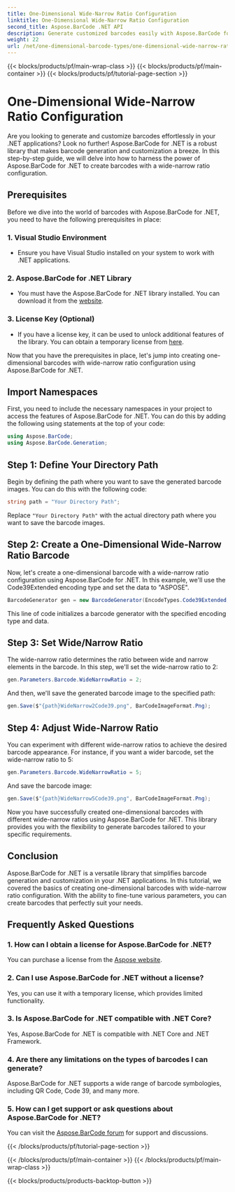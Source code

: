 ```yaml
---
title: One-Dimensional Wide-Narrow Ratio Configuration
linktitle: One-Dimensional Wide-Narrow Ratio Configuration
second_title: Aspose.BarCode .NET API
description: Generate customized barcodes easily with Aspose.BarCode for .NET. Step-by-step guide for one-dimensional wide-narrow ratio configuration.
weight: 22
url: /net/one-dimensional-barcode-types/one-dimensional-wide-narrow-ratio-configuration/
---
```


{{< blocks/products/pf/main-wrap-class >}}
{{< blocks/products/pf/main-container >}}
{{< blocks/products/pf/tutorial-page-section >}}

# One-Dimensional Wide-Narrow Ratio Configuration


Are you looking to generate and customize barcodes effortlessly in your .NET applications? Look no further! Aspose.BarCode for .NET is a robust library that makes barcode generation and customization a breeze. In this step-by-step guide, we will delve into how to harness the power of Aspose.BarCode for .NET to create barcodes with a wide-narrow ratio configuration.

## Prerequisites

Before we dive into the world of barcodes with Aspose.BarCode for .NET, you need to have the following prerequisites in place:

### 1. Visual Studio Environment
   - Ensure you have Visual Studio installed on your system to work with .NET applications.
   
### 2. Aspose.BarCode for .NET Library
   - You must have the Aspose.BarCode for .NET library installed. You can download it from the [website](https://releases.aspose.com/barcode/net/).

### 3. License Key (Optional)
   - If you have a license key, it can be used to unlock additional features of the library. You can obtain a temporary license from [here](https://purchase.aspose.com/temporary-license/).

Now that you have the prerequisites in place, let's jump into creating one-dimensional barcodes with wide-narrow ratio configuration using Aspose.BarCode for .NET.

## Import Namespaces

First, you need to include the necessary namespaces in your project to access the features of Aspose.BarCode for .NET. You can do this by adding the following using statements at the top of your code:

```csharp
using Aspose.BarCode;
using Aspose.BarCode.Generation;
```

## Step 1: Define Your Directory Path

Begin by defining the path where you want to save the generated barcode images. You can do this with the following code:

```csharp
string path = "Your Directory Path";
```

Replace `"Your Directory Path"` with the actual directory path where you want to save the barcode images.

## Step 2: Create a One-Dimensional Wide-Narrow Ratio Barcode

Now, let's create a one-dimensional barcode with a wide-narrow ratio configuration using Aspose.BarCode for .NET. In this example, we'll use the Code39Extended encoding type and set the data to "ASPOSE".

```csharp
BarcodeGenerator gen = new BarcodeGenerator(EncodeTypes.Code39Extended, "ASPOSE");
```

This line of code initializes a barcode generator with the specified encoding type and data.

## Step 3: Set Wide/Narrow Ratio

The wide-narrow ratio determines the ratio between wide and narrow elements in the barcode. In this step, we'll set the wide-narrow ratio to 2:

```csharp
gen.Parameters.Barcode.WideNarrowRatio = 2;
```

And then, we'll save the generated barcode image to the specified path:

```csharp
gen.Save($"{path}WideNarrow2Code39.png", BarCodeImageFormat.Png);
```

## Step 4: Adjust Wide-Narrow Ratio

You can experiment with different wide-narrow ratios to achieve the desired barcode appearance. For instance, if you want a wider barcode, set the wide-narrow ratio to 5:

```csharp
gen.Parameters.Barcode.WideNarrowRatio = 5;
```

And save the barcode image:

```csharp
gen.Save($"{path}WideNarrow5Code39.png", BarCodeImageFormat.Png);
```

Now you have successfully created one-dimensional barcodes with different wide-narrow ratios using Aspose.BarCode for .NET. This library provides you with the flexibility to generate barcodes tailored to your specific requirements.

## Conclusion

Aspose.BarCode for .NET is a versatile library that simplifies barcode generation and customization in your .NET applications. In this tutorial, we covered the basics of creating one-dimensional barcodes with wide-narrow ratio configuration. With the ability to fine-tune various parameters, you can create barcodes that perfectly suit your needs.

## Frequently Asked Questions

### 1. How can I obtain a license for Aspose.BarCode for .NET?
You can purchase a license from the [Aspose website](https://purchase.aspose.com/buy).

### 2. Can I use Aspose.BarCode for .NET without a license?
Yes, you can use it with a temporary license, which provides limited functionality.

### 3. Is Aspose.BarCode for .NET compatible with .NET Core?
Yes, Aspose.BarCode for .NET is compatible with .NET Core and .NET Framework.

### 4. Are there any limitations on the types of barcodes I can generate?
Aspose.BarCode for .NET supports a wide range of barcode symbologies, including QR Code, Code 39, and many more.

### 5. How can I get support or ask questions about Aspose.BarCode for .NET?
You can visit the [Aspose.BarCode forum](https://forum.aspose.com/c/barcode/13) for support and discussions.


{{< /blocks/products/pf/tutorial-page-section >}}

{{< /blocks/products/pf/main-container >}}
{{< /blocks/products/pf/main-wrap-class >}}

{{< blocks/products/products-backtop-button >}}
